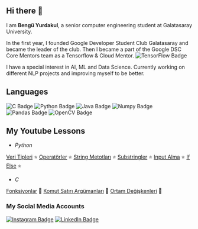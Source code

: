## Hi there 👋

I am **Bengü Yurdakul**, a senior computer engineering student at Galatasaray University.

In the first year, I founded Google Developer Student Club Galatasaray and became the leader of the club. Then I became a part of the Google DSC Core Mentors team as a Tensorflow & Cloud Mentor. 
![TensorFlow Badge](https://img.shields.io/badge/TensorFlow-FF6F00?style=for-the-badge&logo=TensorFlow&logoColor=white)

I have a special interest in AI, ML and Data Science.
Currently working on different NLP projects and improving myself to be better.

## Languages
![C Badge](https://img.shields.io/badge/C-00599C?style=for-the-badge&logo=c&logoColor=white) 
![Python Badge](https://img.shields.io/badge/Python-FFD43B?style=for-the-badge&logo=python&logoColor=blue) 
![Java Badge](https://img.shields.io/badge/Java-ED8B00?style=for-the-badge&logo=java&logoColor=white) 
![Numpy Badge](https://img.shields.io/badge/Numpy-777BB4?style=for-the-badge&logo=numpy&logoColor=white)
![Pandas Badge](https://img.shields.io/badge/Pandas-2C2D72?style=for-the-badge&logo=pandas&logoColor=white) 
![OpenCV Badge](https://img.shields.io/badge/OpenCV-27338e?style=for-the-badge&logo=OpenCV&logoColor=white) 

## My Youtube Lessons

- *Python*

[Veri Tipleri](https://www.youtube.com/watch?v=7E0DJkssPoE "Veri Tipleri") :star:
[Operatörler](https://www.youtube.com/watch?v=bI4t6WfZmuQ "Operatörler") :star:
[String Metotları](https://www.youtube.com/watch?v=T3SbddURcNc "String Metotları") :star:
[Substringler](https://www.youtube.com/watch?v=nUZkJAqMWzk "Substringler") :star:
[Input Alma](https://www.youtube.com/watch?v=6HdsP_W6XHc "Input Alma") :star:
[If Else](https://www.youtube.com/watch?v=7V18q9dDUZo "If Else") :star:

- *C*

[Fonksiyonlar](https://www.youtube.com/watch?v=xCfxyDqbVGo "Fonksiyonlar") :star2:
[Komut Satırı Argümanları](https://www.youtube.com/watch?v=pVUrz4XZ9eU "Komut Satırı Argümanları") :star2:
[Ortam Değişkenleri](https://www.youtube.com/watch?v=Ks1C3eFoGSE "Ortam Değişkenleri") :star2:

### My Social Media Accounts
[![Instagram Badge](https://img.shields.io/badge/-Instagram-C13584?style=flat-quare&labelColor=C13584&logo=instagram&logoColor=white&link=link)](https://www.instagram.com/benguyurdakul/)
[![LinkedIn Badge](https://img.shields.io/badge/LinkedIn-0077B5?style=for-the-badge&logo=linkedin&logoColor=white)](https://www.linkedin.com/in/benguyurdakull/)
